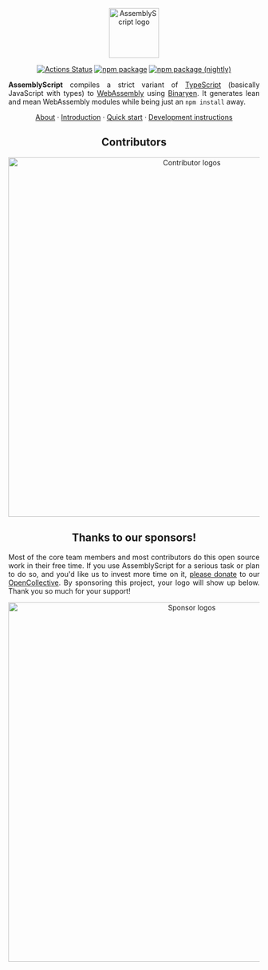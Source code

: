 <p align="center">
  <a href="https://assemblyscript.org" target="_blank" rel="noopener"><img width="100" src="https://avatars1.githubusercontent.com/u/28916798?s=200&v=4" alt="AssemblyScript logo"></a>
</p>

<p align="center">
  <a href="https://github.com/AssemblyScript/assemblyscript/actions"><img src="https://github.com/AssemblyScript/assemblyscript/workflows/Test/badge.svg?branch=master&event=push" alt="Actions Status" /></a>
  <a href="https://www.npmjs.com/package/assemblyscript"><img src="https://img.shields.io/npm/v/assemblyscript.svg?color=0074C1" alt="npm package" /></a>
  <a href="https://www.npmjs.com/package/assemblyscript"><img src="https://img.shields.io/npm/v/assemblyscript/nightly.svg?color=0074C1" alt="npm package (nightly)" /></a>
</p>

<p align="justify"><strong>AssemblyScript</strong> compiles a strict variant of <a href="http://www.typescriptlang.org">TypeScript</a> (basically JavaScript with types) to <a href="http://webassembly.org">WebAssembly</a> using <a href="https://github.com/WebAssembly/binaryen">Binaryen</a>. It generates lean and mean WebAssembly modules while being just an <code>npm install</code> away.</p>

<p align="center">
  <a href="https://assemblyscript.org">About</a> ·
  <a href="https://assemblyscript.org/introduction.html">Introduction</a> ·
  <a href="https://assemblyscript.org/quick-start.html">Quick start</a> ·
  <a href="https://assemblyscript.org/development.html">Development instructions</a>
</p>

<h2 align="center">Contributors</h2>

<p align="center">
  <a href="https://assemblyscript.org/#contributors"><img src="https://assemblyscript.org/contributors.svg" alt="Contributor logos" width="720" /></a>
</p>

<h2 align="center">Thanks to our sponsors!</h2>

<p align="justify">Most of the core team members and most contributors do this open source work in their free time. If you use AssemblyScript for a serious task or plan to do so, and you'd like us to invest more time on it, <a href="https://opencollective.com/assemblyscript/donate" target="_blank" rel="noopener">please donate</a> to our <a href="https://opencollective.com/assemblyscript" target="_blank" rel="noopener">OpenCollective</a>. By sponsoring this project, your logo will show up below. Thank you so much for your support!</p>

<p align="center">
  <a href="https://assemblyscript.org/#sponsors"><img src="https://assemblyscript.org/sponsors.svg" alt="Sponsor logos" width="720" /></a>
</p>
